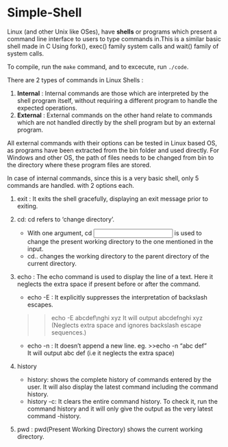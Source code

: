 # Simple-Shell

Linux (and other Unix like OSes), have **shells** or programs which present a command line interface to users to type commands in.This is a similar basic shell made in C Using fork(), exec() family system calls and wait() family of system calls.


To compile, run the `make` command, and to excecute, run `./code`. 


There are 2 types of commands in Linux Shells :
1. **Internal** : Internal commands are those which are interpreted by the shell program itself, without requiring a different program to handle the expected operations.
2. **External** : External commands on the other hand relate to commands which are not handled directly by the shell program but by an external program.

All external commands with their options can be tested in Linux based OS, as programs have been extracted from the bin folder and used directly. For Windows and other OS, the path of files needs to be changed from bin to the directory where these program files are stored.

In case of internal commands, since this is a very basic shell, only 5 commands are handled. with 2 options each. 

1. exit : It exits the shell gracefully, displaying an exit message prior to exiting.
2. cd:  cd refers to ‘change directory’.
    - With one argument, cd <input> is used to change the present working directory to the one mentioned in the input.
    - cd.. changes the working directory to the parent directory of the current directory.
3. echo :  The echo command is used to display the line of a text. Here it neglects the extra space if present before or after the command.
    - echo -E : It explicitly suppresses the interpretation of backslash escapes.  
    >>echo -E abcdef\nghi      xyz
    It will output abcdefnghi xyz 
    (Neglects extra space and ignores backslash escape sequences.)
    
    - echo -n : It doesn’t append a new line.
    eg.  >>echo -n “abc          def”  
    It will output abc def (i.e it neglects the extra space)
4. history
    - history:  shows the complete history of commands entered by the user. It will also display the latest command including the command history.
    - history -c: It clears the entire command history. To check it, run the command history and it will only give the output as the very latest command -history.

5. pwd : pwd(Present Working Directory) shows the current working directory.








